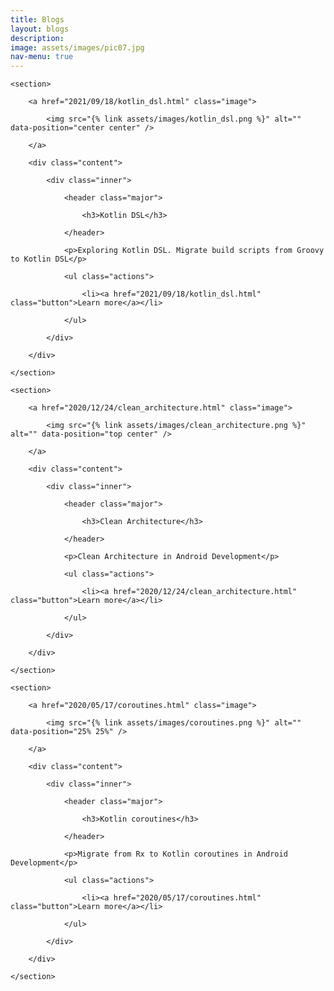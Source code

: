 ```yaml
---
title: Blogs
layout: blogs
description: 
image: assets/images/pic07.jpg
nav-menu: true
---
```


<!-- Main -->
<div id="main">

<!-- Two -->
<section id="two" class="spotlights">

	<section>

		<a href="2021/09/18/kotlin_dsl.html" class="image">

			<img src="{% link assets/images/kotlin_dsl.png %}" alt="" data-position="center center" />

		</a>

		<div class="content">

			<div class="inner">

				<header class="major">

					<h3>Kotlin DSL</h3>

				</header>

				<p>Exploring Kotlin DSL. Migrate build scripts from Groovy to Kotlin DSL</p>

				<ul class="actions">

					<li><a href="2021/09/18/kotlin_dsl.html" class="button">Learn more</a></li>

				</ul>

			</div>

		</div>

	</section>

	<section>

		<a href="2020/12/24/clean_architecture.html" class="image">

			<img src="{% link assets/images/clean_architecture.png %}" alt="" data-position="top center" />

		</a>

		<div class="content">

			<div class="inner">

				<header class="major">

					<h3>Clean Architecture</h3>

				</header>

				<p>Clean Architecture in Android Development</p>

				<ul class="actions">

					<li><a href="2020/12/24/clean_architecture.html" class="button">Learn more</a></li>

				</ul>

			</div>

		</div>

	</section>

	<section>

		<a href="2020/05/17/coroutines.html" class="image">

			<img src="{% link assets/images/coroutines.png %}" alt="" data-position="25% 25%" />

		</a>

		<div class="content">

			<div class="inner">

				<header class="major">

					<h3>Kotlin coroutines</h3>

				</header>

				<p>Migrate from Rx to Kotlin coroutines in Android Development</p>

				<ul class="actions">

					<li><a href="2020/05/17/coroutines.html" class="button">Learn more</a></li>

				</ul>

			</div>

		</div>

	</section>
</section>

</div>
